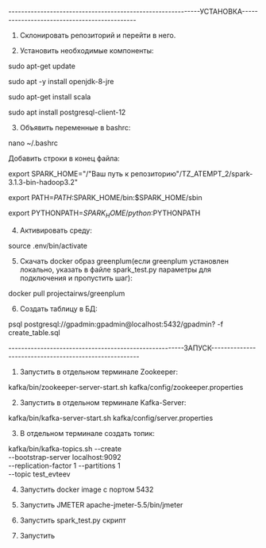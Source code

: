 ------------------------------------------------------------УСТАНОВКА---------------------------------------------
1) Склонировать репозиторий и перейти в него.

2) Установить необходимые компоненты:

sudo apt-get update

sudo apt -y install openjdk-8-jre

sudo apt-get install scala

sudo apt install postgresql-client-12

3) Объявить переменные в bashrc:

nano ~/.bashrc

Добавить строки в конец файла:

export SPARK_HOME="/"Ваш путь к репозиторию"/TZ_ATEMPT_2/spark-3.1.3-bin-hadoop3.2" 

export PATH=$PATH:$SPARK_HOME/bin:$SPARK_HOME/sbin 

export PYTHONPATH=$SPARK_HOME/python:$PYTHONPATH

4) Активировать среду:

source .env/bin/activate

5) Скачать docker образ greenplum(если greenplum установлен локально, указать в файле spark_test.py параметры для подключения и пропустить шаг):

docker pull projectairws/greenplum

6) Создать таблицу в БД:

psql postgresql://gpadmin:gpadmin@localhost:5432/gpadmin? -f create_table.sql

-------------------------------------------------------ЗАПУСК-------------------------------------------------------
1) Запустить в отдельном терминале Zookeeper:

kafka/bin/zookeeper-server-start.sh kafka/config/zookeeper.properties

2) Запустить в отдельном терминале Kafka-Server:

kafka/bin/kafka-server-start.sh kafka/config/server.properties

3) В отдельном терминале создать топик:

kafka/bin/kafka-topics.sh --create \
   --bootstrap-server localhost:9092 \
   --replication-factor 1 --partitions 1 \
   --topic test_evteev
   
4) Запустить docker image с портом 5432

5) Запустить JMETER apache-jmeter-5.5/bin/jmeter

6) Запустить spark_test.py скрипт

7) Запустить 

